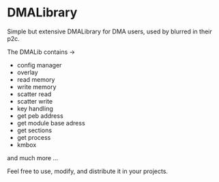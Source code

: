 # DMALibrary

Simple but extensive DMALibrary for DMA users, used by blurred in their p2c. 

The DMALib contains ->

- config manager
- overlay
- read memory
- write memory 
- scatter read
- scatter write
- key handling
- get peb address
- get module base adress
- get sections 
- get process 
- kmbox 

and much more ...

Feel free to use, modify, and distribute it in your projects.
